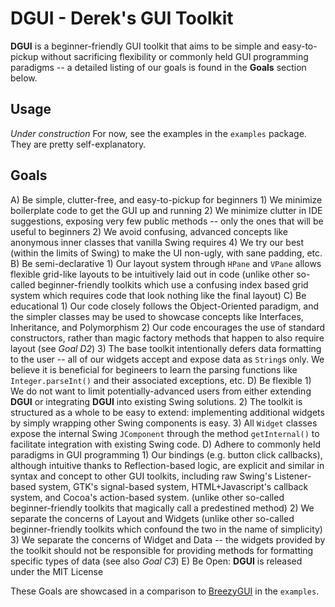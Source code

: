 # DGUI - Derek's GUI Toolkit
**DGUI** is a beginner-friendly GUI toolkit that aims to be simple and easy-to-pickup without sacrificing flexibility or commonly held GUI programming paradigms -- a detailed listing of our goals is found in the **Goals** section below.

## Usage
*Under construction*
For now, see the examples in the `examples` package. They are pretty self-explanatory.

## Goals
A) Be simple, clutter-free, and easy-to-pickup for beginners
    1) We minimize boilerplate code to get the GUI up and running
    2) We minimize clutter in IDE suggestions, exposing very few public methods -- only the ones that will be useful to beginners
    2) We avoid confusing, advanced concepts like anonymous inner classes that vanilla Swing requires
    4) We try our best (within the limits of Swing) to make the UI non-ugly, with sane padding, etc.
B) Be semi-declarative
    1) Our layout system through `HPane` and `VPane` allows flexible grid-like layouts to be intuitively laid out in code (unlike other so-called beginner-friendly toolkits which use a confusing index based grid system which requires code that look nothing like the final layout)
C) Be educational
    1) Our code closely follows the Object-Oriented paradigm, and the simpler classes may be used to showcase concepts like Interfaces, Inheritance, and Polymorphism
    2) Our code encourages the use of standard constructors, rather than magic factory methods that happen to also require layout (see *Goal D2*)
    3) The base toolkit intentionally defers data formatting to the user -- all of our widgets accept and expose data as `String`s only. We believe it is beneficial for begineers to learn the parsing functions like `Integer.parseInt()` and their associated exceptions, etc.
D) Be flexible
    1) We do not want to limit potentially-advanced users from either extending **DGUI** or integrating **DGUI** into existing Swing solutions.
    2) The toolkit is structured as a whole to be easy to extend: implementing additional widgets by simply wrapping other Swing components is easy.
    3) All `Widget` classes expose the internal Swing `JComponent` through the method `getInternal()` to facilitate integration with existing Swing code.
D) Adhere to commonly held paradigms in GUI programming
    1) Our bindings (e.g. button click callbacks), although intuitive thanks to Reflection-based logic, are explicit and similar in syntax and concept to other GUI toolkits, including raw Swing's Listener-based system, GTK's signal-based system, HTML+Javascript's callback system, and Cocoa's action-based system. (unlike other so-called beginner-friendly toolkits that magically call a predestined method)
    2) We separate the concerns of Layout and Widgets (unlike other so-called beginner-friendly toolkits which confound the two in the name of simplicity)
    3) We separate the concerns of Widget and Data -- the widgets provided by the toolkit should not be responsible for providing methods for formatting specific types of data (see also *Goal C3*)
E) Be Open: **DGUI** is released under the MIT License

These Goals are showcased in a comparison to [BreezyGUI](http://mathbits.com/MathBits/Java/UsingBreezyGUI/ControllingWindow.htm) in the `examples`.
